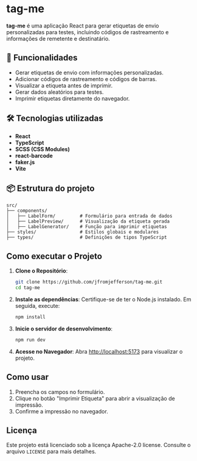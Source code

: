 # tag-me

**tag-me** é uma aplicação React para gerar etiquetas de envio personalizadas para testes, incluindo códigos de rastreamento e informações de remetente e destinatário.

## 🚀 Funcionalidades

- Gerar etiquetas de envio com informações personalizadas.
- Adicionar códigos de rastreamento e códigos de barras.
- Visualizar a etiqueta antes de imprimir.
- Gerar dados aleatórios para testes.
- Imprimir etiquetas diretamente do navegador.

## 🛠️ Tecnologias utilizadas

- **React**
- **TypeScript**
- **SCSS (CSS Modules)**
- **react-barcode**
- **faker.js**
- **Vite**

## 📦 Estrutura do projeto

```plaintext
src/
├── components/
│   ├── LabelForm/         # Formulário para entrada de dados
│   ├── LabelPreview/      # Visualização da etiqueta gerada
│   ├── LabelGenerator/    # Função para imprimir etiquetas
├── styles/                # Estilos globais e modulares
├── types/                 # Definições de tipos TypeScript
```

## Como executar o Projeto

1. **Clone o Repositório**:
   ```bash
   git clone https://github.com/jfromjefferson/tag-me.git
   cd tag-me
   ```

2. **Instale as dependências**:
   Certifique-se de ter o Node.js instalado. Em seguida, execute:
    ```bash
    npm install
    ```

3. **Inicie o servidor de desenvolvimento**:
   ```bash
   npm run dev
   ```

4. **Acesse no Navegador**:
   Abra [http://localhost:5173](http://localhost:5173) para visualizar o projeto.

## Como usar

1. Preencha os campos no formulário.
2. Clique no botão "Imprimir Etiqueta" para abrir a visualização de impressão.
3. Confirme a impressão no navegador.

## Licença

Este projeto está licenciado sob a licença Apache-2.0 license. Consulte o arquivo `LICENSE` para mais detalhes.
